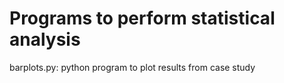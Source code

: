 # Programs to perform statistical analysis
barplots.py: python program to plot results from case study
